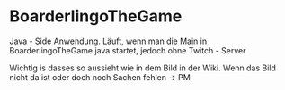 # BoarderlingoTheGame
Java - Side Anwendung. Läuft, wenn man die Main in BoarderlingoTheGame.java startet, jedoch ohne Twitch - Server

Wichtig is dasses so aussieht wie in dem Bild in der Wiki. Wenn das Bild nicht da ist oder doch noch Sachen fehlen -> PM
